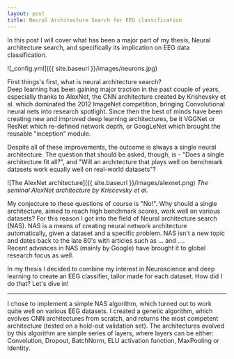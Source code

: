 ```yaml
---
layout: post
title: Neural Architecture Search for EEG classification
---
```


In this post I will cover what has been a major part of my thesis, Neural architecture search, and specifically its implication on EEG data classification.

![_config.yml]({{ site.baseurl }}/images/neurons.jpg)

First things's first, what is neural architecture search?  
Deep learning has been gaining major traction in the past couple of years, especially thanks to AlexNet, the CNN architecture created by Krishevsky et al. which dominated the 2012 ImageNet competition, bringing Convolutional neural nets into research spotlight. Since then the best of minds have been creating new and improved deep learning architectures, be it VGGNet or ResNet which re-defined network depth, or GoogLeNet which brought the reusable "inception" module.  
  
Despite all of these improvements, the outcome is always a single neural architecture. The question that should be asked, though, is - "Does a single architecture fit all?", and "Will an architecture that plays well on benchmark datasets work equally well on real-world datasets"?  
 
 ![The AlexNet architecture]({{ site.baseurl }}/images/alexnet.png)
*The seminal AlexNet architecture by Kriscevsky et al.* 

My conjecture to these questions of course is "No!". Why should a single architecture, aimed to reach high benchmark scores, work well on various datasets? For this reason I got into the field of Neural architecture search (NAS). NAS is a means of creating neural network architecture automatically, given a dataset and a specific problem. NAS isn't a new topic and dates back to the late 80's with articles such as ... and ....  
Recent advances in NAS (mainly by Google) have brought it to global research focus as well.  
  
In my thesis I decided to combine my interest in Neuroscience and deep learning to create an EEG classifier, tailor made for each dataset. How did I do that? Let's dive in!  
 
----

I chose to implement a simple NAS algorithm, which turned out to work quite well on various EEG datasets. I created a genetic algorithm, which evolves CNN architectures from scratch, and returns the most competent architecture (tested on a hold-out validation set). The architectures evolved by this algorithm are simple series of layers, where layers can be either: Convolution, Dropout, BatchNorm, ELU activation function, MaxPooling or Identity.
